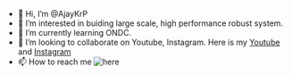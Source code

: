 - 👋 Hi, I’m @AjayKrP
- 👀 I’m interested in buiding large scale, high performance robust system.
- 🌱 I’m currently learning ONDC.
- 💞️ I’m looking to collaborate on Youtube, Instagram. Here is my [Youtube](https://www.youtube.com/channel/UCvEB7wXUEXGFE9lCx0USR3Q?sub_confirmation=1) and [Instagram](https://www.instagram.com/edu.literacis/)
- 📫 How to reach me ![here](https://ajaykrp.me/contact)

<!---
AjayKrP/AjayKrP is a ✨ special ✨ repository because its `README.md` (this file) appears on your GitHub profile.
You can click the Preview link to take a look at your changes.
--->
